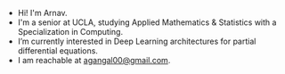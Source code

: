 - Hi! I'm Arnav.
- I'm a senior at UCLA, studying Applied Mathematics & Statistics with a Specialization in Computing.
- I’m currently interested in Deep Learning architectures for partial differential equations.
- I am reachable at agangal00@gmail.com.

<!---
arnavgangal/arnavgangal is a ✨ special ✨ repository because its `README.md` (this file) appears on your GitHub profile.
You can click the Preview link to take a look at your changes.
--->
